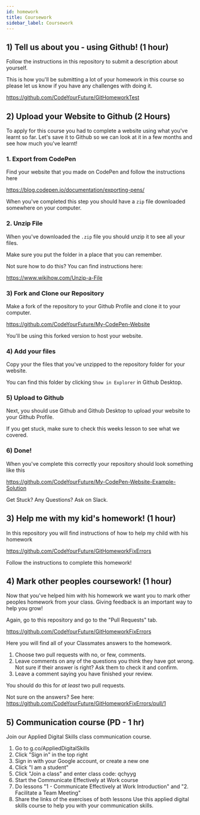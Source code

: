 ```yaml
---
id: homework
title: Coursework
sidebar_label: Coursework
---
```


## 1) Tell us about you - using Github! (1 hour)

Follow the instructions in this repository to submit a description about yourself.

This is how you'll be submitting a lot of your homework in this course so please let us know if you have any challenges with doing it.

https://github.com/CodeYourFuture/GitHomeworkTest

## 2) Upload your Website to Github (2 Hours)

To apply for this course you had to complete a website using what you've learnt so far. Let's save it to Github so we can look at it in a few months and see how much you've learnt!

### 1. Export from CodePen

Find your website that you made on CodePen and follow the instructions here

https://blog.codepen.io/documentation/exporting-pens/

When you've completed this step you should have a `zip` file downloaded somewhere on your computer.

### 2. Unzip File

When you've downloaded the `.zip` file you should unzip it to see all your files.

Make sure you put the folder in a place that you can remember.

Not sure how to do this? You can find instructions here:

https://www.wikihow.com/Unzip-a-File

### 3) Fork and Clone our Repository

Make a fork of the repository to your Github Profile and clone it to your computer.

https://github.com/CodeYourFuture/My-CodePen-Website

You'll be using this forked version to host your website.

### 4) Add your files

Copy your the files that you've unzipped to the repository folder for your website.

You can find this folder by clicking `Show in Explorer` in Github Desktop.

### 5) Upload to Github

Next, you should use Github and Github Desktop to upload your website to your Github Profile.

If you get stuck, make sure to check this weeks lesson to see what we covered.

### 6) Done!

When you've complete this correctly your repository should look something like this

https://github.com/CodeYourFuture/My-CodePen-Website-Example-Solution

Get Stuck? Any Questions? Ask on Slack.

## 3) Help me with my kid's homework! (1 hour)

In this repository you will find instructions of how to help my child with his homework

https://github.com/CodeYourFuture/GitHomeworkFixErrors

Follow the instructions to complete this homework!

## 4) Mark other peoples coursework! (1 hour)

Now that you've helped him with his homework we want you to mark other peoples homework from your class. Giving feedback is an important way to help you grow!

Again, go to this repository and go to the "Pull Requests" tab.

https://github.com/CodeYourFuture/GitHomeworkFixErrors

Here you will find all of your Classmates answers to the homework.

1. Choose two pull requests with no, or few, comments.
2. Leave comments on any of the questions you think they have got wrong. Not sure if their answer is right? Ask them to check it and confirm.
3. Leave a comment saying you have finished your review.

You should do this for _at least_ two pull requests.

Not sure on the answers? See here: https://github.com/CodeYourFuture/GitHomeworkFixErrors/pull/1

## 5) Communication course (PD - 1 hr)

Join our Applied Digital Skills class communication course.
1. Go to g.co/AppliedDigitalSkills
2. Click "Sign in" in the top right
3. Sign in with your Google account, or create a new one
4. Click "I am a student"
5. Click "Join a class" and enter class code: qchyyg
6. Start the Communicate Effectively at Work course
7. Do lessons "1 - Communicate Effectively at Work Introduction" and "2. Facilitate a Team Meeting" 
8. Share the links of the exercises of both lessons
Use this applied digital skills course to help you with your communication skills.

